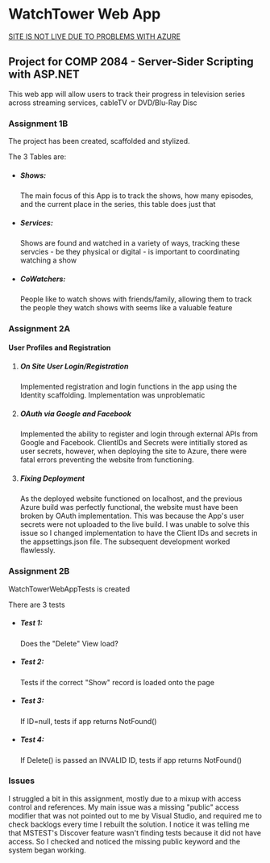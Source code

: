 <h1>WatchTower Web App</h1>
<a href="https://watchtowerapp.azurewebsites.net/">SITE IS NOT LIVE DUE TO PROBLEMS WITH AZURE</a>
<h2>Project for COMP 2084 - Server-Sider Scripting with ASP.NET</h2>
<p>This web app will allow users to track their progress in television series across streaming services, cableTV or DVD/Blu-Ray Disc</p>

<h3>Assignment 1B</h3>
<p>The project has been created, scaffolded and stylized.</p>
<p>The 3 Tables are:</p>
<ul>
  <li><h5>Shows:</h5>The main focus of this App is to track the shows, how many episodes, and the current place in the series, this table does just that</li>  
  <li><h5>Services:</h5>Shows are found and watched in a variety of ways, tracking these servcies - be they physical or digital - is important to coordinating watching a show</li>  
  <li><h5>CoWatchers:</h5>People like to watch shows with friends/family, allowing them to track the people they watch shows with seems like a valuable feature</li>  
</ul>

<h3>Assignment 2A</h3>
<h4>User Profiles and Registration</h4>
<ol>
	<li>
		<h5>On Site User Login/Registration</h5>
		<p>Implemented registration and login functions in the app using the Identity scaffolding. Implementation was unproblematic</p>
	</li>
	<li>
		<h5>OAuth via Google and Facebook</h5>
		<p>Implemented the ability to register and login through external APIs from Google and Facebook. ClientIDs and Secrets were intitially stored as user secrets, however, when deploying the site to Azure, there were fatal errors preventing the website from functioning.</p>
	</li>
	<li>
		<h5>Fixing Deployment</h5>
		<p>As the deployed website functioned on localhost, and the previous Azure build was perfectly functional, the website must have been broken by OAuth implementation. This was because the App's user secrets were not uploaded to the live build. I was unable to solve this issue so I changed implementation to have the Client IDs and secrets in the appsettings.json file. The subsequent development worked flawlessly.</p>
	</li>
</ol>

<h3>Assignment 2B</h3>
<p>WatchTowerWebAppTests is created</p>
<p>There are 3 tests</p>
<ul>
  <li><h5>Test 1:</h5> Does the "Delete" View load?</li>  
  <li><h5>Test 2:</h5> Tests if the correct "Show" record is loaded onto the page</li>  
  <li><h5>Test 3:</h5> If ID=null, tests if app returns NotFound()</li>
  <li><h5>Test 4:</h5> If Delete() is passed an INVALID ID, tests if app returns NotFound()</li> 
</ul>

<h3>Issues</h3>
<p>I struggled a bit in this assignment, mostly due to a mixup with access control and references. My main issue was a missing "public" access modifier that was not pointed out to me by Visual Studio, and required me to check backlogs every time I rebuilt the solution. I notice it was telling me that MSTEST's Discover feature wasn't finding tests because it did not have access. So I checked and noticed the missing public keyword and the system began working. </p>
